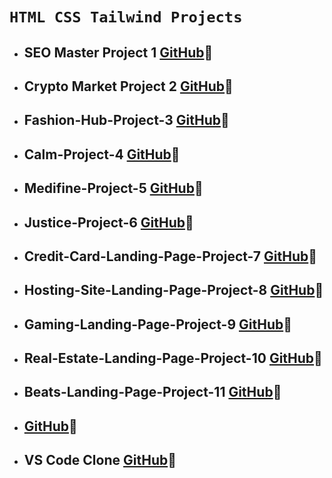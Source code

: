 # `HTML CSS Tailwind Projects`

- ## SEO Master Project 1 [GitHub](https://github.com/ShauryaAnchal/SEO-Master-Project-1)🚀

- ## Crypto Market Project 2 [GitHub](https://github.com/ShauryaAnchal/Crypto-Market-Project-2)🚀

- ## Fashion-Hub-Project-3 [GitHub](https://github.com/ShauryaAnchal/Fashion-Hub-Project-3)🚀

- ## Calm-Project-4 [GitHub](https://github.com/ShauryaAnchal/Calm-Project-4)🚀

- ## Medifine-Project-5 [GitHub](https://github.com/ShauryaAnchal/Medifine-Project-5)🚀

- ## Justice-Project-6 [GitHub](https://github.com/ShauryaAnchal/Justice-Project-6)🚀

- ## Credit-Card-Landing-Page-Project-7 [GitHub](https://github.com/ShauryaAnchal/Credit-Card-Landing-Page-Project-7)🚀

- ## Hosting-Site-Landing-Page-Project-8 [GitHub](https://github.com/ShauryaAnchal/Hosting-Site-Landing-Page-Project-8)🚀

- ## Gaming-Landing-Page-Project-9 [GitHub](https://github.com/ShauryaAnchal/Gaming-Landing-Page-Project-9)🚀

- ## Real-Estate-Landing-Page-Project-10 [GitHub](https://github.com/ShauryaAnchal/Real-Estate-Landing-Page-Project-10)🚀

- ## Beats-Landing-Page-Project-11 [GitHub](https://github.com/ShauryaAnchal/Beats-Landing-Page-Project-11)🚀

- ##  [GitHub]()🚀

- ##  VS Code Clone [GitHub](https://github.com/ShauryaAnchal/VS-Code-Clone)🚀
